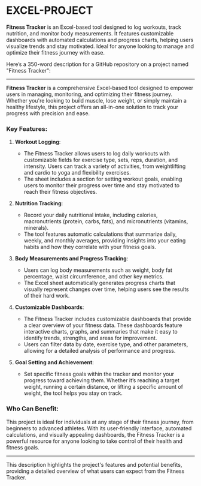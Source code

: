 # EXCEL-PROJECT
**Fitness Tracker** is an Excel-based tool designed to log workouts, track nutrition, and monitor body measurements. It features customizable dashboards with automated calculations and progress charts, helping users visualize trends and stay motivated. Ideal for anyone looking to manage and optimize their fitness journey with ease.

Here’s a 350-word description for a GitHub repository on a project named "Fitness Tracker":

---

**Fitness Tracker** is a comprehensive Excel-based tool designed to empower users in managing, monitoring, and optimizing their fitness journey. Whether you're looking to build muscle, lose weight, or simply maintain a healthy lifestyle, this project offers an all-in-one solution to track your progress with precision and ease.

### Key Features:

1. **Workout Logging**: 
   - The Fitness Tracker allows users to log daily workouts with customizable fields for exercise type, sets, reps, duration, and intensity. Users can track a variety of activities, from weightlifting and cardio to yoga and flexibility exercises.
   - The sheet includes a section for setting workout goals, enabling users to monitor their progress over time and stay motivated to reach their fitness objectives.

2. **Nutrition Tracking**:
   - Record your daily nutritional intake, including calories, macronutrients (protein, carbs, fats), and micronutrients (vitamins, minerals). 
   - The tool features automatic calculations that summarize daily, weekly, and monthly averages, providing insights into your eating habits and how they correlate with your fitness goals.

3. **Body Measurements and Progress Tracking**:
   - Users can log body measurements such as weight, body fat percentage, waist circumference, and other key metrics. 
   - The Excel sheet automatically generates progress charts that visually represent changes over time, helping users see the results of their hard work.

4. **Customizable Dashboards**:
   - The Fitness Tracker includes customizable dashboards that provide a clear overview of your fitness data. These dashboards feature interactive charts, graphs, and summaries that make it easy to identify trends, strengths, and areas for improvement.
   - Users can filter data by date, exercise type, and other parameters, allowing for a detailed analysis of performance and progress.

5. **Goal Setting and Achievement**:
   - Set specific fitness goals within the tracker and monitor your progress toward achieving them. Whether it’s reaching a target weight, running a certain distance, or lifting a specific amount of weight, the tool helps you stay on track.

### Who Can Benefit:
This project is ideal for individuals at any stage of their fitness journey, from beginners to advanced athletes. With its user-friendly interface, automated calculations, and visually appealing dashboards, the Fitness Tracker is a powerful resource for anyone looking to take control of their health and fitness goals.

---

This description highlights the project's features and potential benefits, providing a detailed overview of what users can expect from the Fitness Tracker.
